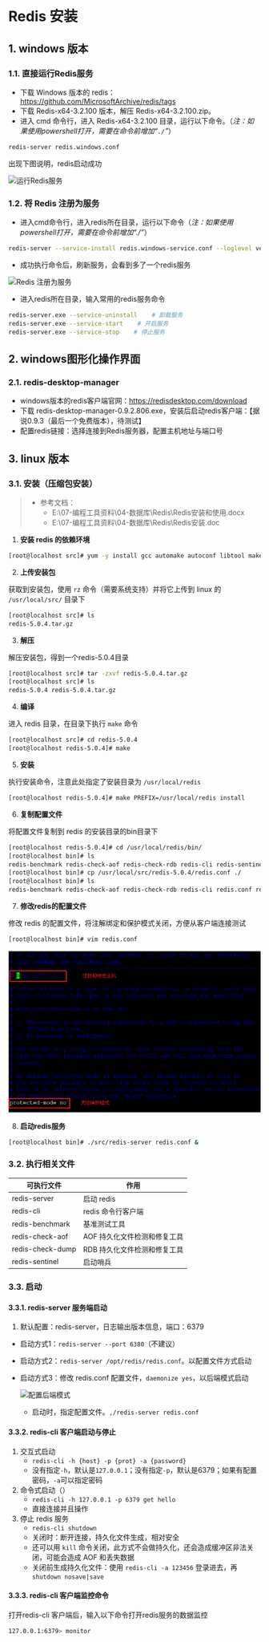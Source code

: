 # Redis 安装

## 1. windows 版本

### 1.1. 直接运行Redis服务

- 下载 Windows 版本的 redis：https://github.com/MicrosoftArchive/redis/tags
- 下载 Redis-x64-3.2.100 版本，解压 Redis-x64-3.2.100.zip。
- 进入 cmd 命令行，进入 Redis-x64-3.2.100 目录，运行以下命令。（*注：如果使用powershell打开，需要在命令前增加“`./`”*）

```bash
redis-server redis.windows.conf
```

出现下图说明，redis启动成功

![运行Redis服务](images/20190820180950209_12143.png)

### 1.2. 将 Redis 注册为服务

- 进入cmd命令行，进入redis所在目录，运行以下命令（*注：如果使用powershell打开，需要在命令前增加“./”*）

```bash
redis-server --service-install redis.windows-service.conf --loglevel verbose
```

- 成功执行命令后，刷新服务，会看到多了一个redis服务

![Redis 注册为服务](images/20190820182847422_20192.png)

- 进入redis所在目录，输入常用的redis服务命令

```bash
redis-server.exe --service-uninstall    # 卸载服务
redis-server.exe --service-start    # 开启服务
redis-server.exe --service-stop    # 停止服务
```

## 2. windows图形化操作界面

### 2.1. redis-desktop-manager

- windows版本的redis客户端官网：https://redisdesktop.com/download
- 下载 redis-desktop-manager-0.9.2.806.exe，安装后启动redis客户端：【据说0.9.3（最后一个免费版本），待测试】
- 配置redis链接：选择连接到Redis服务器，配置主机地址与端口号

## 3. linux 版本

### 3.1. 安装（压缩包安装）

> - 参考文档：
>    - E:\07-编程工具资料\04-数据库\Redis\Redis安装和使用.docx
>   - E:\07-编程工具资料\04-数据库\Redis\Redis安装.doc

1. **安装 redis 的依赖环境**

```bash
[root@localhost src]# yum -y install gcc automake autoconf libtool make
```

2. **上传安装包**

获取到安装包，使用 `rz` 命令（需要系统支持）并将它上传到 linux 的 `/usr/local/src/` 目录下

```bash
[root@localhost src]# ls
redis-5.0.4.tar.gz
```

3. **解压**

解压安装包，得到一个redis-5.0.4目录

```bash
[root@localhost src]# tar -zxvf redis-5.0.4.tar.gz
[root@localhost src]# ls
redis-5.0.4 redis-5.0.4.tar.gz
```

4. **编译**

进入 redis 目录，在目录下执行 `make` 命令

```bash
[root@localhost src]# cd redis-5.0.4
[root@localhost redis-5.0.4]# make
```

5. **安装**

执行安装命令，注意此处指定了安装目录为 `/usr/local/redis`

```bash
[root@localhost redis-5.0.4]# make PREFIX=/usr/local/redis install
```

6. **复制配置文件**

将配置文件复制到 redis 的安装目录的bin目录下

```bash
[root@localhost redis-5.0.4]# cd /usr/local/redis/bin/
[root@localhost bin]# ls
redis-benchmark redis-check-aof redis-check-rdb redis-cli redis-sentinelredis-server
[root@localhost bin]# cp /usr/local/src/redis-5.0.4/redis.conf ./
[root@localhost bin]# ls
redis-benchmark redis-check-aof redis-check-rdb redis-cli redis.conf redis-sentinel redis-server
```

7. **修改redis的配置文件**

修改 redis 的配置文件，将注解绑定和保护模式关闭，方便从客户端连接测试

```bash
[root@localhost bin]# vim redis.conf
```

![](images/213420718231681.png)

8. **启动redis服务**

```bash
[root@localhost bin]# ./src/redis-server redis.conf &
```

### 3.2. 执行相关文件

|     可执行文件     |           作用           |
| ---------------- | ----------------------- |
| redis-server     | 启动 redis               |
| redis-cli        | redis 命令行客户端         |
| redis-benchmark  | 基准测试工具               |
| redis-check-aof  | AOF 持久化文件检测和修复工具 |
| redis-check-dump | RDB 持久化文件检测和修复工具 |
| redis-sentinel   | 启动哨兵                  |

### 3.3. 启动

#### 3.3.1. redis-server 服务端启动

1. 默认配置：redis-server，日志输出版本信息，端口：6379

- 启动方式1：`redis-server --port 6380`（不建议）
- 启动方式2：`redis-server /opt/redis/redis.conf`。以配置文件方式启动
- 启动方式3：修改 redis.conf 配置文件，`daemonize yes`，以后端模式启动

    ![配置后端模式](images/20191110233242803_14088.jpg)

    - 启动时，指定配置文件。`,/redis-server redis.conf`

#### 3.3.2. redis-cli 客户端启动与停止

1. 交互式启动
    - `redis-cli -h {host} -p {prot} -a {password} `
    - 没有指定`-h`，默认是`127.0.0.1`；没有指定`-p`，默认是6379；如果有配置密码，`-a`可以指定密码
2. 命令式启动（）
    - `redis-cli -h 127.0.0.1 -p 6379 get hello`
    - 直接连接并且操作
3. 停止 redis 服务
    - `redis-cli shutdown`
    - 关闭时：断开连接，持久化文件生成，相对安全
    - 还可以用 `kill` 命令关闭，此方式不会做持久化，还会造成缓冲区非法关闭，可能会造成 AOF 和丢失数据
    - 关闭前生成持久化文件：使用 `redis-cli -a 123456` 登录进去，再 `shutdown nosave|save`

#### 3.3.3. redis-cli 客户端监控命令

打开redis-cli 客户端后，输入以下命令打开redis服务的数据监控

```bash
127.0.0.1:6379> monitor
```
